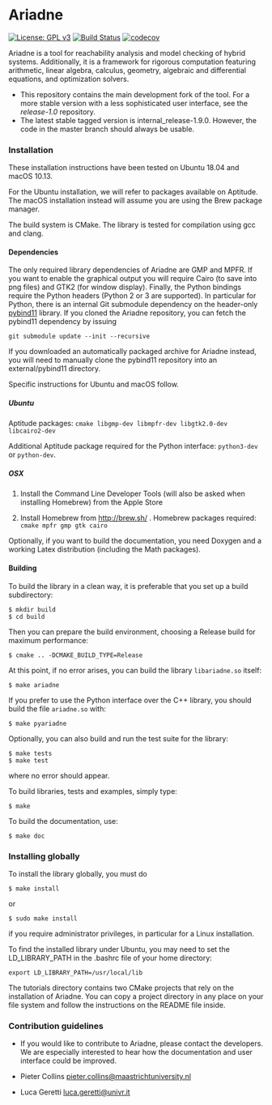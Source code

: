 # Ariadne #

[![License: GPL v3](https://img.shields.io/badge/License-GPL%20v3-blue.svg)](https://www.gnu.org/licenses/gpl-3.0) [![Build Status](https://travis-ci.org/ariadne-cps/development.svg?branch=master)](https://travis-ci.org/ariadne-cps/development) [![codecov](https://codecov.io/gh/ariadne-cps/development/branch/master/graph/badge.svg)](https://codecov.io/gh/ariadne-cps/development)

Ariadne is a tool for reachability analysis and model checking of hybrid systems. Additionally, it is a framework for rigorous computation featuring arithmetic, linear algebra, calculus, geometry, algebraic and differential equations, and optimization solvers.

* This repository contains the main development fork of the tool. For a more stable version with a less sophisticated user interface, see the *release-1.0* repository.
* The latest stable tagged version is internal_release-1.9.0. However, the code in the master branch should always be usable.

### Installation ###

These installation instructions have been tested on Ubuntu 18.04 and macOS 10.13.

For the Ubuntu installation, we will refer to packages available on Aptitude. The macOS installation instead will assume you are using the Brew package manager.

The build system is CMake. The library is tested for compilation using gcc and clang.

#### Dependencies

The only required library dependencies of Ariadne are GMP and MPFR. If you want to enable the graphical output you will require Cairo (to save into png files) and GTK2 (for window display). Finally, the Python bindings require the Python headers (Python 2 or 3 are supported). In particular for Python, there is an internal Git submodule dependency on the header-only [pybind11](https://github.com/pybind/pybind11) library. If you cloned the Ariadne repository, you can fetch the pybind11 dependency by issuing

```
git submodule update --init --recursive
```

If you downloaded an automatically packaged archive for Ariadne instead, you will need to manually clone the pybind11 repository into an external/pybind11 directory.

Specific instructions for Ubuntu and macOS follow.

##### Ubuntu
Aptitude packages: `cmake libgmp-dev libmpfr-dev libgtk2.0-dev libcairo2-dev`

Additional Aptitude package required for the Python interface: `python3-dev` or `python-dev`.

##### OSX
1. Install the Command Line Developer Tools (will also be asked when installing Homebrew) from the Apple Store

2. Install Homebrew from http://brew.sh/ . Homebrew packages required: `cmake mpfr gmp gtk cairo`

Optionally, if you want to build the documentation, you need Doxygen and a working Latex distribution (including the Math packages).

#### Building

To build the library in a clean way, it is preferable that you set up a build subdirectory:

```
$ mkdir build
$ cd build
```

Then you can prepare the build environment, choosing a Release build for maximum performance:

```
$ cmake .. -DCMAKE_BUILD_TYPE=Release
```

At this point, if no error arises, you can build the library `libariadne.so` itself:

```
$ make ariadne
```

If you prefer to use the Python interface over the C++ library, you should build the file `ariadne.so` with:


```
$ make pyariadne
```


Optionally, you can also build and run the test suite for the library:

```
$ make tests
$ make test
```

where no error should appear.

To build libraries, tests and examples, simply type:

```
$ make
```

To build the documentation, use:

```
$ make doc
```


### Installing globally

To install the library globally, you must do

```
$ make install
```

or

```
$ sudo make install
```

if you require administrator privileges, in particular for a Linux installation.

To find the installed library under Ubuntu, you may need to set the LD_LIBRARY_PATH in the .bashrc file of your home directory:

```
export LD_LIBRARY_PATH=/usr/local/lib
```

The tutorials directory contains two CMake projects that rely on the installation of Ariadne. You can copy a project directory in any place on your file system and follow the instructions on the README file inside.

### Contribution guidelines ###

* If you would like to contribute to Ariadne, please contact the developers. We are especially interested to hear how the documentation and user interface could be improved.

* Pieter Collins <pieter.collins@maastrichtuniversity.nl>
* Luca Geretti <luca.geretti@univr.it>
